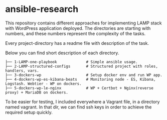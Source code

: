 # ansible-research

This repository contains different approaches for implementing LAMP stack with WordPress application deployed. The directories are starting with numbers, and these numbers represent the complexity of the tasks.  

Every project-directory has a readme file with description of the task.  

Below you can find short description of each directory.

    ├── 1-LAMP-one-playbook             # Simple ansible usage.
    ├── 2-LAMP-structured-configs       # Structured project with roles, handlers, vars.
    ├── 3-dockers-wp                    # Setup docker env and run WP app.
    ├── 4-dockers-wp-es-kibana-beats    # Monitoring node - ES, Kibana, Logstash. Webtier - WP on dockers.
    ├── 5-dockers-wp-le-nginx           # WP + Certbot + Nginx(reverse proxy) + MariaDB on dockers.

To be easier for testing, I included everywhere a Vagrant file, in a directory named vagrant. In that dir, we can find ssh keys in order to achieve the required setup quickly.
